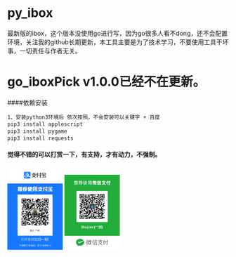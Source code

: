 # py_ibox
最新版的ibox，这个版本没使用go进行写，因为go很多人看不dong，还不会配置环境，关注我的github长期更新，本工具主要是为了技术学习，不要使用工具干坏事，一切责任与作者无关。

# go_iboxPick v1.0.0已经不在更新。

####依赖安装
```
1、安装python3环境后 依次按照，不会安装可以关键字 + 百度
pip3 install applescript
pip3 install pygame
pip3 install requests
``` 



#### 觉得不错的可以打赏一下，有支持，才有动力，不强制。
<img src="./static/zfb.jpeg" width="25%" />
<img src="./static/wx.jpeg" width="25%" />
